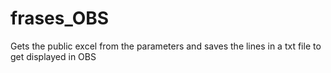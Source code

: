 # frases_OBS
Gets the public excel from the parameters and saves the lines in a txt file to get displayed in OBS
